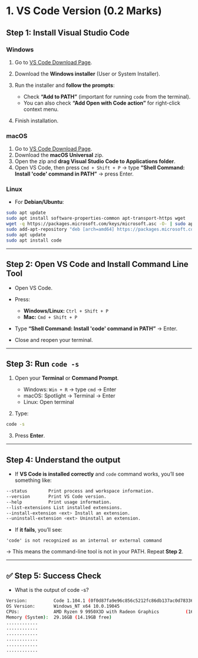# 1. VS Code Version (0.2 Marks)

## **Step 1: Install Visual Studio Code**

### **Windows**

1. Go to [VS Code Download Page](https://code.visualstudio.com/Download).
2. Download the **Windows installer** (User or System Installer).
3. Run the installer and **follow the prompts**:

   * Check **“Add to PATH”** (important for running `code` from the terminal).
   * You can also check **“Add Open with Code action”** for right-click context menu.
4. Finish installation.

### **macOS**

1. Go to [VS Code Download Page](https://code.visualstudio.com/Download).
2. Download the **macOS Universal** zip.
3. Open the zip and **drag Visual Studio Code to Applications folder**.
4. Open VS Code, then press `Cmd + Shift + P` → type **“Shell Command: Install 'code' command in PATH”** → press Enter.

### **Linux**

* For **Debian/Ubuntu**:

```bash
sudo apt update
sudo apt install software-properties-common apt-transport-https wget
wget -q https://packages.microsoft.com/keys/microsoft.asc -O- | sudo apt-key add -
sudo add-apt-repository "deb [arch=amd64] https://packages.microsoft.com/repos/vscode stable main"
sudo apt update
sudo apt install code
```

---

## **Step 2: Open VS Code and Install Command Line Tool**

* Open VS Code.
* Press:

  * **Windows/Linux:** `Ctrl + Shift + P`
  * **Mac:** `Cmd + Shift + P`
* Type **“Shell Command: Install 'code' command in PATH”** → Enter.
* Close and reopen your terminal.

---

## **Step 3: Run `code -s`**

1. Open your **Terminal** or **Command Prompt**.

   * Windows: `Win + R` → type `cmd` → Enter
   * macOS: Spotlight → Terminal → Enter
   * Linux: Open terminal

2. Type:

```bash
code -s
```

3. Press **Enter**.

---

## **Step 4: Understand the output**

* If **VS Code is installed correctly** and `code` command works, you’ll see something like:

```bash
--status        Print process and workspace information.
--version       Print VS Code version.
--help          Print usage information.
--list-extensions List installed extensions.
--install-extension <ext> Install an extension.
--uninstall-extension <ext> Uninstall an extension.
```

* If **it fails**, you’ll see:

```
'code' is not recognized as an internal or external command
```

→ This means the command-line tool is not in your PATH. Repeat **Step 2**.

---

## ✅ **Step 5: Success Check**

* What is the output of code -s?

```bash
Version:          Code 1.104.1 (0f0d87fa9e96c856c5212fc86db137ac0d783365, 2025-09-17T23:36:24.973Z)
OS Version:       Windows_NT x64 10.0.19045
CPUs:             AMD Ryzen 9 9950X3D with Radeon Graphics          (16 x 5.7 GHz)
Memory (System):  29.16GB (14.19GB free)
............
............
............
............
............
............
```
